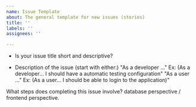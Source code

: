 ```yaml
---
name: Issue Template
about: The general template for new issues (stories)
title: ''
labels: ''
assignees: ''

---
```


* Is your issue title short and descriptive?

* Description of the issue (start with either:)
"As a developer ..." Ex: (As a developer... I should have a automatic testing configuration"
"As a user ..." Ex: (As a user... I should be able to login to the application)"

What steps does completing this issue involve? database perspective / frontend perspective.
